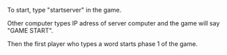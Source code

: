 To start, type "startserver" in the game.

Other computer types IP adress of server computer and the game will say "GAME START".

Then the first player who types a word starts phase 1 of the game.
